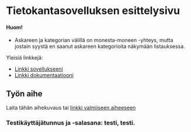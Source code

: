 # Tietokantasovelluksen esittelysivu

#### Huom!

* Askareen ja kategorian välillä on monesta-moneen -yhteys, mutta jostain syystä en saanut askareen kategorioita näkymään listauksessa.


Yleisiä linkkejä:

* [Linkki sovellukseeni](http://karhuhen.users.cs.helsinki.fi/tsoha/login)
* [Linkki dokumentaatiooni](https://github.com/HenriikkaKarhuvaara/Tsoha-Bootstrap/blob/master/doc/dokumentaatio.pdf)

## Työn aihe

Laita tähän aihekuvaus tai [linkki valmiiseen aiheeseen](http://advancedkittenry.github.io/suunnittelu_ja_tyoymparisto/aiheet/Muistilista.html) 

### Testikäyttäjätunnus ja -salasana: testi, testi.


